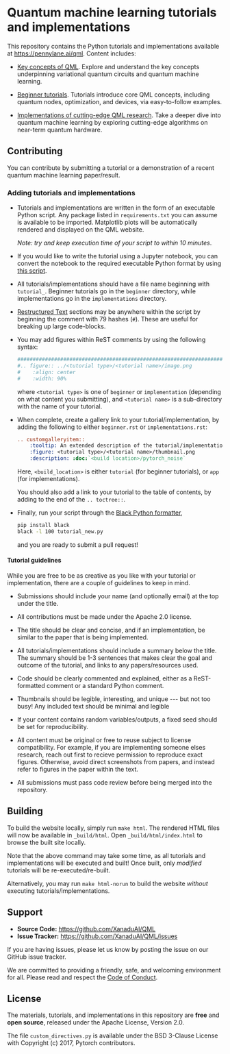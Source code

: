 # Quantum machine learning tutorials and implementations

This repository contains the Python tutorials and implementations available
at https://pennylane.ai/qml. Content includes:

* [Key concepts of QML](https://pennylane.ai/qml/concepts.html). Explore and
  understand the key concepts underpinning variational quantum circuits and
  quantum machine learning.

* [Beginner tutorials](https://pennylane.ai/qml/beginner.html). Tutorials
  introduce core QML concepts, including quantum nodes, optimization, and devices,
  via easy-to-follow examples.

* [Implementations of cutting-edge QML research](https://pennylane.ai/qml/implementations.html).
  Take a deeper dive into quantum machine learning by exploring cutting-edge algorithms
  on near-term quantum hardware.

## Contributing

You can contribute by submitting a tutorial or a demonstration of a recent
quantum machine learning paper/result.

### Adding tutorials and implementations

* Tutorials and implementations are written in the form of an executable Python script.
  Any package listed in `requirements.txt` you can assume is available to be imported.
  Matplotlib plots will be automatically rendered and displayed on the QML website.

  _Note: try and keep execution time of your script to within 10 minutes_.
  
* If you would like to write the tutorial using a Jupyter notebook, you can convert
  the notebook to the required executable Python format by using
  [this script](https://gist.github.com/chsasank/7218ca16f8d022e02a9c0deb94a310fe).

* All tutorials/implementations should have a file name beginning with `tutorial_`.
  Beginner tutorials go in the `beginner` directory, while implementations go in
  the `implementations` directory.

* [Restructured Text](http://www.sphinx-doc.org/en/master/usage/restructuredtext/basics.html)
  sections may be anywhere within the script by beginning the comment with
  79 hashes (`#`). These are useful for breaking up large code-blocks.

* You may add figures within ReST comments by using the following syntax:

  ```python
  ##############################################################################
  #.. figure:: ../<tutorial type>/<tutorial name>/image.png
  #    :align: center
  #    :width: 90%
  ```

  where `<tutorial type>` is one of `beginner` or `implementation` (depending on what
  content you submitting), and `<tutorial name>` is a sub-directory with the name of
  your tutorial.

* When complete, create a gallery link to your tutorial/implementation, by adding the
  following to either `beginner.rst` or `implementations.rst`:

  ```rest
  .. customgalleryitem::
      :tooltip: An extended description of the tutorial/implementation
      :figure: <tutorial type>/<tutorial name>/thumbnail.png
      :description: :doc:`<build location>/pytorch_noise`
  ```

  Here, `<build_location>` is either `tutorial` (for beginner tutorials), or `app` (for
  implementations).

  You should also add a link to your tutorial to the table of contents, by adding to the
  end of the `.. toctree::`.

* Finally, run your script through the [Black Python formatter](https://github.com/psf/black),

  ```bash
  pip install black
  black -l 100 tutorial_new.py
  ```

  and you are ready to submit a pull request!


#### Tutorial guidelines

While you are free to be as creative as you like with your tutorial or implementation,
there are a couple of guidelines to keep in mind.

* Submissions should include your name (and optionally email) at the top
  under the title.

* All contributions must be made under the Apache 2.0 license.

* The title should be clear and concise, and if an implementation, be similar to the paper
  that is being implemented.

* All tutorials/implementations should include a summary below the title.
  The summary should be 1-3 sentences that makes clear the
  goal and outcome of the tutorial, and links to any papers/resources used.

* Code should be clearly commented and explained, either
  as a ReST-formatted comment or a standard Python comment.

* Thumbnails should be legible, interesting, and unique --- but not too busy!
  Any included text should be minimal and legible
  
* If your content contains random variables/outputs, a fixed seed should 
  be set for reproducibility.

* All content must be original or free to reuse subject to license compatibility.
  For example, if you are implementing someone elses research, reach out first to
  recieve permission to reproduce exact figures. Otherwise, avoid direct screenshots
  from papers, and instead refer to figures in the paper within the text.
  
* All submissions must pass code review before being merged into the repository.

## Building

To build the website locally, simply run `make html`. The rendered HTML files
will now be available in `_build/html`. Open `_build/html/index.html` to browse
the built site locally.

Note that the above command may take some time, as all tutorials and implementations
will be executed and built! Once built, only _modified_ tutorials will
be re-executed/re-built.

Alternatively, you may run `make html-norun` to build the website _without_ executing
tutorials/implementations.

## Support

- **Source Code:** https://github.com/XanaduAI/QML
- **Issue Tracker:** https://github.com/XanaduAI/QML/issues

If you are having issues, please let us know by posting the issue on our GitHub issue tracker.

We are committed to providing a friendly, safe, and welcoming environment for all.
Please read and respect the [Code of Conduct](.github/CODE_OF_CONDUCT.md).

## License

The materials, tutorials, and implementations in this repository are **free** and
**open source**, released under the Apache License, Version 2.0.

The file `custom_directives.py` is available under the BSD 3-Clause License with
Copyright (c) 2017, Pytorch contributors.
